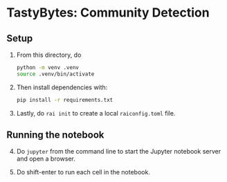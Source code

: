 
# TastyBytes: Community Detection

## Setup

1. From this directory, do

    ```sh
    python -m venv .venv
    source .venv/bin/activate
    ```

2. Then install dependencies with:

    ```sh
    pip install -r requirements.txt
    ```

3. Lastly, do `rai init` to create a local `raiconfig.toml` file.

## Running the notebook

4. Do `jupyter` from the command line to start the Jupyter notebook server and open a browser.

5. Do shift-enter to run each cell in the notebook.